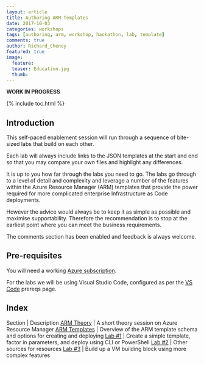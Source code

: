 ```yaml
---
layout: article
title: Authoring ARM Templates
date: 2017-10-03
categories: workshops
tags: [authoring, arm, workshop, hackathon, lab, template]
comments: true
author: Richard_Cheney
featured: true
image:
  feature: 
  teaser: Education.jpg
  thumb: 
---
```

**WORK IN PROGRESS**

{% include toc.html %}

## Introduction
 
This self-paced enablement session will run through a sequence of bite-sized labs that build on each other.

Each lab will always include links to the JSON templates at the start and end so that you may compare your own files and highlight any differences.

It is up to you how far through the labs you need to go.  The labs go through to a level of detail and complexity and leverage a number of the features within the Azure Resource Manager (ARM) templates that provide the power required for more complicated enterprise Infrastructure as Code deployments. 

However the advice would always be to keep it as simple as possible and maximise supportability.  Therefore the recommendation is to stop at the earliest point where you can meet the business requirements.  

The comments section has been enabled and feedback is always welcome.  
 
## Pre-requisites

You will need a working [Azure subscription](/guides/prereqs/subscription).

For the labs we will be using Visual Studio Code, configured as per the [VS Code](/guides/prereqs/vscode) prereqs page.

## Index

Section | Description
<a href="/workshops/arm/theoryARM/" target="_blank">ARM Theory</a> | A short theory session on Azure Resource Manager
<a href="/workshops/arm/theoryTemplates/" target="_blank">ARM Templates</a> | Overview of the ARM template schema and options for creating and deploying 
<a href="/workshops/arm/arm-lab1-firstTemplate/" target="_blank">Lab #1</a> | Create a simple template, factor in parameters, and deploy using CLI or PowerShell
<a href="/workshops/arm/arm-lab2-sourcesOfResources" target="_blank">Lab #2</a> | Other sources for resources
<a href="/workshops/arm/arm-lab3-moreComplex" target="_blank">Lab #3</a> | Build up a VM building block using more complex features